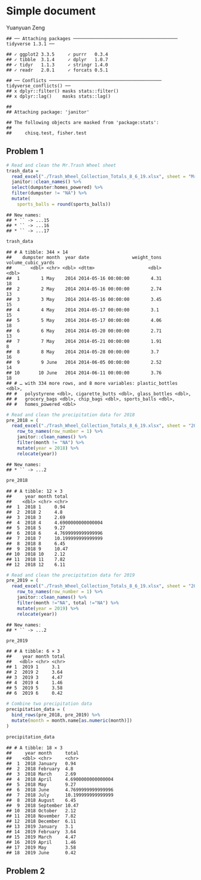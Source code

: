 Simple document
================
Yuanyuan Zeng

    ## ── Attaching packages ─────────────────────────────────────── tidyverse 1.3.1 ──

    ## ✓ ggplot2 3.3.5     ✓ purrr   0.3.4
    ## ✓ tibble  3.1.4     ✓ dplyr   1.0.7
    ## ✓ tidyr   1.1.3     ✓ stringr 1.4.0
    ## ✓ readr   2.0.1     ✓ forcats 0.5.1

    ## ── Conflicts ────────────────────────────────────────── tidyverse_conflicts() ──
    ## x dplyr::filter() masks stats::filter()
    ## x dplyr::lag()    masks stats::lag()

    ## 
    ## Attaching package: 'janitor'

    ## The following objects are masked from 'package:stats':
    ## 
    ##     chisq.test, fisher.test

## Problem 1

``` r
# Read and clean the Mr.Trash Wheel sheet
trash_data = 
  read_excel("./Trash_Wheel_Collection_Totals_8_6_19.xlsx", sheet = "Mr. Trash Wheel") %>%     
  janitor::clean_names() %>% 
  select(dumpster:homes_powered) %>% 
  filter(dumpster != "NA") %>% 
  mutate(
    sports_balls = round(sports_balls))
```

    ## New names:
    ## * `` -> ...15
    ## * `` -> ...16
    ## * `` -> ...17

``` r
trash_data
```

    ## # A tibble: 344 × 14
    ##    dumpster month  year date                weight_tons volume_cubic_yards
    ##       <dbl> <chr> <dbl> <dttm>                    <dbl>              <dbl>
    ##  1        1 May    2014 2014-05-16 00:00:00        4.31                 18
    ##  2        2 May    2014 2014-05-16 00:00:00        2.74                 13
    ##  3        3 May    2014 2014-05-16 00:00:00        3.45                 15
    ##  4        4 May    2014 2014-05-17 00:00:00        3.1                  15
    ##  5        5 May    2014 2014-05-17 00:00:00        4.06                 18
    ##  6        6 May    2014 2014-05-20 00:00:00        2.71                 13
    ##  7        7 May    2014 2014-05-21 00:00:00        1.91                  8
    ##  8        8 May    2014 2014-05-28 00:00:00        3.7                  16
    ##  9        9 June   2014 2014-06-05 00:00:00        2.52                 14
    ## 10       10 June   2014 2014-06-11 00:00:00        3.76                 18
    ## # … with 334 more rows, and 8 more variables: plastic_bottles <dbl>,
    ## #   polystyrene <dbl>, cigarette_butts <dbl>, glass_bottles <dbl>,
    ## #   grocery_bags <dbl>, chip_bags <dbl>, sports_balls <dbl>,
    ## #   homes_powered <dbl>

``` r
# Read and clean the precipitation data for 2018
pre_2018 = (
  read_excel("./Trash_Wheel_Collection_Totals_8_6_19.xlsx", sheet = "2018 Precipitation") %>% 
    row_to_names(row_number = 1) %>% 
    janitor::clean_names() %>% 
    filter(month != "NA") %>% 
    mutate(year = 2018) %>%  
    relocate(year))
```

    ## New names:
    ## * `` -> ...2

``` r
pre_2018
```

    ## # A tibble: 12 × 3
    ##     year month total             
    ##    <dbl> <chr> <chr>             
    ##  1  2018 1     0.94              
    ##  2  2018 2     4.8               
    ##  3  2018 3     2.69              
    ##  4  2018 4     4.6900000000000004
    ##  5  2018 5     9.27              
    ##  6  2018 6     4.7699999999999996
    ##  7  2018 7     10.199999999999999
    ##  8  2018 8     6.45              
    ##  9  2018 9     10.47             
    ## 10  2018 10    2.12              
    ## 11  2018 11    7.82              
    ## 12  2018 12    6.11

``` r
# Read and clean the precipitation data for 2019
pre_2019 = (
  read_excel("./Trash_Wheel_Collection_Totals_8_6_19.xlsx", sheet = "2019 Precipitation") %>% 
    row_to_names(row_number = 1) %>% 
    janitor::clean_names() %>% 
    filter(month !="NA", total !="NA") %>% 
    mutate(year = 2019) %>% 
    relocate(year))
```

    ## New names:
    ## * `` -> ...2

``` r
pre_2019
```

    ## # A tibble: 6 × 3
    ##    year month total
    ##   <dbl> <chr> <chr>
    ## 1  2019 1     3.1  
    ## 2  2019 2     3.64 
    ## 3  2019 3     4.47 
    ## 4  2019 4     1.46 
    ## 5  2019 5     3.58 
    ## 6  2019 6     0.42

``` r
# Combine two precipitation data
precipitation_data = (
  bind_rows(pre_2018, pre_2019) %>% 
  mutate(month = month.name[as.numeric(month)])
)

precipitation_data
```

    ## # A tibble: 18 × 3
    ##     year month     total             
    ##    <dbl> <chr>     <chr>             
    ##  1  2018 January   0.94              
    ##  2  2018 February  4.8               
    ##  3  2018 March     2.69              
    ##  4  2018 April     4.6900000000000004
    ##  5  2018 May       9.27              
    ##  6  2018 June      4.7699999999999996
    ##  7  2018 July      10.199999999999999
    ##  8  2018 August    6.45              
    ##  9  2018 September 10.47             
    ## 10  2018 October   2.12              
    ## 11  2018 November  7.82              
    ## 12  2018 December  6.11              
    ## 13  2019 January   3.1               
    ## 14  2019 February  3.64              
    ## 15  2019 March     4.47              
    ## 16  2019 April     1.46              
    ## 17  2019 May       3.58              
    ## 18  2019 June      0.42

## Problem 2
